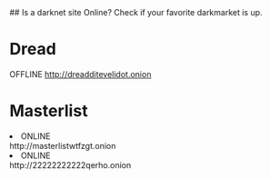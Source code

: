 <link type="text/css" rel="stylesheet" href="css.css" />
## Is a darknet site Online?
Check if your favorite darkmarket is up.


# Dread 

  OFFLINE http://dreadditevelidot.onion

# Masterlist

<li class="dark-Online">ONLINE</li> http://masterlistwtfzgt.onion
<li class="dark-Online"> ONLINE</li> http://22222222222qerho.onion
